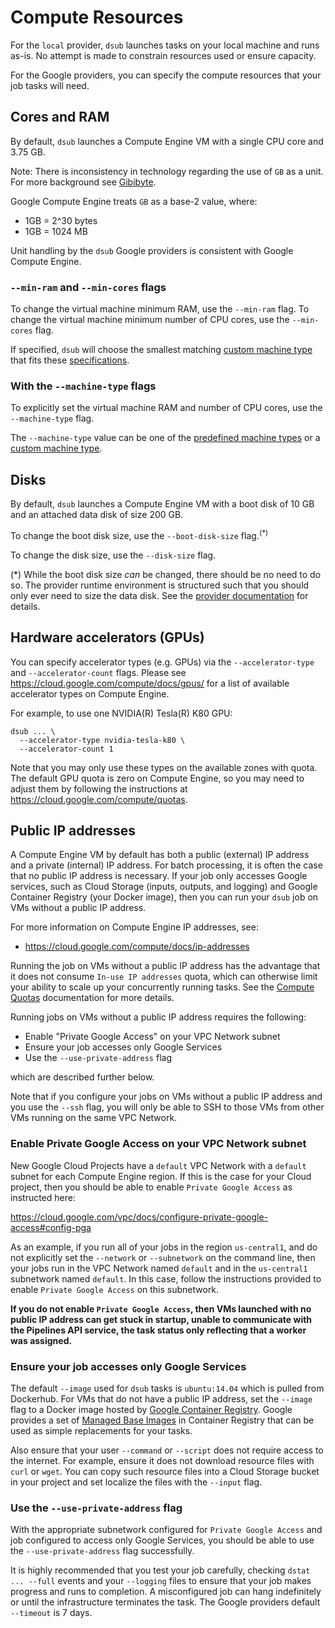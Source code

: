 # Compute Resources

For the `local` provider, `dsub` launches tasks on your local machine and runs
as-is. No attempt is made to constrain resources used or ensure capacity.

For the Google providers, you can specify the compute
resources that your job tasks will need.

## Cores and RAM

By default, `dsub` launches a Compute Engine VM with a single CPU core and
3.75 GB.

Note: There is inconsistency in technology regarding the use of `GB` as a unit.
For more background see [Gibibyte](https://en.wikipedia.org/wiki/Gibibyte).

Google Compute Engine treats `GB` as a base-2 value, where:

- 1GB = 2^30 bytes
- 1GB = 1024 MB

Unit handling by the `dsub` Google providers is consistent
with Google Compute Engine.

### `--min-ram` and `--min-cores` flags

To change the virtual machine minimum RAM, use the `--min-ram` flag.
To change the virtual machine minimum number of CPU cores, use the `--min-cores` flag.

If specified, `dsub` will choose the smallest matching
[custom machine type](https://cloud.google.com/compute/docs/machine-types#custom_machine_types)
that fits these
[specifications](https://cloud.google.com/compute/docs/instances/creating-instance-with-custom-machine-type#specifications).

### With the `--machine-type` flags

To explicitly set the virtual machine RAM and number of CPU cores, use the
`--machine-type` flag.

The `--machine-type` value can be one of the
[predefined machine types](https://cloud.google.com/compute/docs/machine-types#predefined_machine_types)
or a
[custom machine type](https://cloud.google.com/compute/docs/machine-types#custom_machine_types).

## Disks

By default, `dsub` launches a Compute Engine VM with a boot disk of 10 GB and an
attached data disk of size 200 GB.

To change the boot disk size, use the `--boot-disk-size` flag.<sup>(\*)</sup>

To change the disk size, use the `--disk-size` flag.

(\*) While the boot disk size *can* be changed, there should be no need to do
so. The provider runtime environment is structured such that you should
only ever need to size the data disk. See the
[provider documentation](providers/README.md) for details.

## Hardware accelerators (GPUs)

You can specify accelerator types (e.g. GPUs) via the `--accelerator-type`
and `--accelerator-count` flags. Please see
https://cloud.google.com/compute/docs/gpus/ for a list of available accelerator
types on Compute Engine.

For example, to use one NVIDIA(R) Tesla(R) K80 GPU:

```
dsub ... \
  --accelerator-type nvidia-tesla-k80 \
  --accelerator-count 1
```

Note that you may only use these types on the
available zones with quota. The default GPU quota is zero on Compute Engine, so
you may need to adjust them by following the instructions at
https://cloud.google.com/compute/quotas.

## Public IP addresses

A Compute Engine VM by default has both a public (external) IP address and a
private (internal) IP address. For batch processing, it is often the case that
no public IP address is necessary. If your job only accesses Google services,
such as Cloud Storage (inputs, outputs, and logging) and Google Container
Registry (your Docker image), then you can run your `dsub` job on VMs without a
public IP address.

For more information on Compute Engine IP addresses, see:

- https://cloud.google.com/compute/docs/ip-addresses

Running the job on VMs without a public IP address has the advantage that it
does not consume `In-use IP addresses` quota, which can otherwise limit your
ability to scale up your concurrently running tasks.
See the [Compute Quotas](https://github.com/DataBiosphere/dsub/blob/main/docs/compute_quotas.md)
documentation for more details.

Running jobs on VMs without a public IP address requires the following:

- Enable "Private Google Access" on your VPC Network subnet
- Ensure your job accesses only Google Services
- Use the `--use-private-address` flag

which are described further below.

Note that if you configure your jobs on VMs without a public IP address and you
use the `--ssh` flag, you will only be able to SSH to those VMs from other VMs
running on the same VPC Network.

### Enable Private Google Access on your VPC Network subnet

New Google Cloud Projects have a `default` VPC Network with a `default`
subnet for each Compute Engine region. If this is the case for your Cloud
project, then you should be able to enable `Private Google Access` as instructed
here:

https://cloud.google.com/vpc/docs/configure-private-google-access#config-pga

As an example, if you run all of your jobs in the region `us-central1`,
and do not explicitly set the `--network` or `--subnetwork` on the command line,
then your jobs run in the VPC Network named `default` and in the `us-central1`
subnetwork named `default`. In this case, follow the instructions provided
to enable `Private Google Access` on this subnetwork.

**If you do not enable `Private Google Access`, then VMs launched with no
public IP address can get stuck in startup, unable to communicate with
the Pipelines API service, the task status only reflecting that a worker
was assigned.**

### Ensure your job accesses only Google Services

The default `--image` used for `dsub` tasks is `ubuntu:14.04` which is pulled
from Dockerhub. For VMs that do not have a public IP address, set the `--image`
flag to a Docker image hosted by
[Google Container Registry](https://cloud.google.com/container-registry/docs).
Google provides a set of
[Managed Base Images](https://cloud.google.com/container-registry/docs/managed-base-images)
in Container Registry that can be used as simple replacements for your tasks.

Also ensure that your user `--command` or `--script` does not require access
to the internet. For example, ensure it does not download resource files with
`curl` or `wget`. You can copy such resource files into a Cloud Storage
bucket in your project and set localize the files with the `--input` flag.

### Use the `--use-private-address` flag

With the appropriate subnetwork configured for `Private Google Access` and job
configured to access only Google Services, you should be able to use the
`--use-private-address` flag successfully.

It is highly recommended that you test your job carefully, checking
`dstat ... --full` events and your `--logging` files to ensure that your job
makes progress and runs to completion.
A misconfigured job can hang indefinitely or  until the infrastructure
terminates the task. The Google providers default `--timeout` is 7 days.

